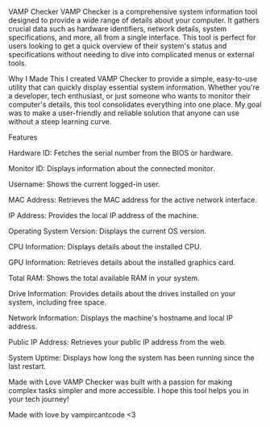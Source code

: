 VAMP Checker
VAMP Checker is a comprehensive system information tool designed to provide a wide range of details about your computer. It gathers crucial data such as hardware identifiers, network details, system specifications, and more, all from a single interface. This tool is perfect for users looking to get a quick overview of their system's status and specifications without needing to dive into complicated menus or external tools.

Why I Made This
I created VAMP Checker to provide a simple, easy-to-use utility that can quickly display essential system information. Whether you're a developer, tech enthusiast, or just someone who wants to monitor their computer's details, this tool consolidates everything into one place. My goal was to make a user-friendly and reliable solution that anyone can use without a steep learning curve.

Features

Hardware ID: Fetches the serial number from the BIOS or hardware.

Monitor ID: Displays information about the connected monitor.

Username: Shows the current logged-in user.

MAC Address: Retrieves the MAC address for the active network interface.

IP Address: Provides the local IP address of the machine.

Operating System Version: Displays the current OS version.

CPU Information: Displays details about the installed CPU.

GPU Information: Retrieves details about the installed graphics card.

Total RAM: Shows the total available RAM in your system.

Drive Information: Provides details about the drives installed on your system, including free space.

Network Information: Displays the machine's hostname and local IP address.

Public IP Address: Retrieves your public IP address from the web.

System Uptime: Displays how long the system has been running since the last restart.

Made with Love
VAMP Checker was built with a passion for making complex tasks simpler and more accessible. I hope this tool helps you in your tech journey!

Made with love by vampircantcode <3
